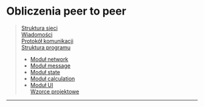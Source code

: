 # Obliczenia peer to peer

>[Struktura sieci](./network_structure.md)\
>[Wiadomości](./messages.md)\
>[Protokół komunikacji](./communication_protocol.md)\
>[Struktura programu](./program_structure.md)
>- [Moduł network](./network_module.md)
>- [Moduł message](./message_module.md)
>- [Moduł state](./state_module.md)
>- [Moduł calculation](./calculation_module.md)
>- [Moduł UI](./ui_module.md)\
>[Wzorce projektowe](./design_patterns.md)

---